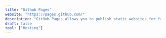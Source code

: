 ```yaml
---
title: "Github Pages"
website: "https://pages.github.com/"
description: "GitHub Pages allows you to publish static websites for free, and supports custom domains."
draft: false
tool: ["Hosting"]
---
```

